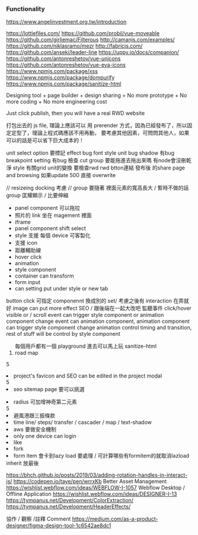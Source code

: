 ### Functionality

https://www.angelinvestment.org.tw/introduction

https://lottiefiles.com/
https://github.com/probil/vue-moveable
https://github.com/girliemac/Filterous
http://camanjs.com/examples/
https://github.com/niklasramo/mezr
http://fabricjs.com/
https://github.com/anseki/leader-line
https://uppy.io/docs/companion/
https://github.com/antonreshetov/vue-unicons
https://github.com/antonreshetov/vue-eva-icons
https://www.npmjs.com/package/xss
https://www.npmjs.com/package/dompurify
https://www.npmjs.com/package/sanitize-html

Designing tool + page builder + design sharing = No more prototype + No more coding + No more engineering cost

Just click publish, then you will have a real RWD website

打包出去的 js file, 理論上應該可以 用 prerender 方式，因為已經發布了，所以固定定型了，理論上程式碼應該不用再動，
要考慮其他因素，可問問其他人，如果可以的話是可以省下巨大成本的！



unit select option 要標記
effect bug
font style unit bug
shadow 有bug
breakpoint setting 有bug
檢查
cut
group 要能拖進去拖出來嗎
有node會沒刪乾淨
style 有關grid unit的變換 要檢查rwd
rwd
btton連結
發布後 的share page and browsing
如果update 500 直接 overwrite


// resizeing docking 考慮
// group 要隨著 裡面元素的寬高長大 / 暫時不做的話 group 匡耀顯示 / 比要伸縮


- panel component 可以拖拉
- 照片的 link 坐在 magement 裡面
- iframe
- panel component shift select
- style 支援 每個 device 可客製化
- 支援 icon
- 距離輔助線
- hover click
- animation
- style component
- container can transform
- form input
- can setting put under style or new tab

button click 可指定 componennt 換成別的 set/ 考慮之後有 interaction 在弄就好
image can put more effect
SEO / 跟後端在一起大改吧
監聽事件 click/hover visible or / scroll
event can trigger style component or animation component change
event can animation component, animation component can trigger style component change
animation control timing and transition, rest of stuff will be control by style component

<ol>
每個用戶都有一個 playground 進去可以馬上玩
sanitize-html
<li>road map</li>
</ol>

5<li>project's favicon and SEO can be edited in the project modal</li>
5<li>seo sitemap page 要可以挑選</li>

<li>radius 可加增神奇第二元素</li>
5<li>避風港跟三振條款</li>
<li>time line/ steps/ transfer / cascader / map / text-shadow</li>
<li>aws 要做安全機制</li>
<li>only one device can login</li>
<li>like</li>
<li>fork</li>
<li>form item 會卡到lazy load 要處理 / 可計算哪些有formitem的就取消lazload</li>
inherit 放最後

https://bhch.github.io/posts/2019/03/adding-rotation-handles-in-interact-js/
https://codepen.io/taye/pen/wrrxKb
Better Asset Management https://wishlist.webflow.com/ideas/WEBFLOW-I-1057
Webflow Desktop / Offline Application https://wishlist.webflow.com/ideas/DESIGNER-I-13
https://tympanus.net/Development/ColorExtraction/
https://tympanus.net/Development/HeaderEffects/

協作 / 觀察 /註釋 Comment
https://medium.com/as-a-product-designer/figma-design-tool-1c6542ae8dc1
